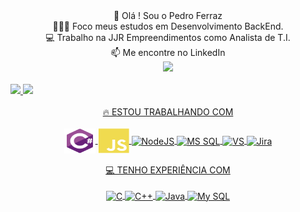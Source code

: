 <div style="display: inline_block" align="center">
👋 Olá ! Sou o Pedro Ferraz </> <br/>
👨🏽‍💻 Foco meus estudos em Desenvolvimento BackEnd. <br/>
💻 Trabalho na JJR Empreendimentos como Analista de T.I.<br/>
📫 Me encontre no LinkedIn <br>
<a href="https://www.linkedin.com/in/pedro-h-s-ferraz/" target="_blank"><img src="https://img.shields.io/badge/-LinkedIn-%230077B5?style=for-the-badge&logo=linkedin&logoColor=white" target="_blank"></a> 
</div>

  <br>

<div>
  <a href="https://github.com/c-pedro-ferraz" align="center">
  <img height="160em" src="https://github-readme-stats.vercel.app/api?username=c-pedro-ferraz&show_icons=true&theme=github_dark&include_all_commits=true&count_private=true"/>
  <img height="160em" src="https://github-readme-stats.vercel.app/api/top-langs/?username=c-pedro-ferraz&layout=compact&langs_count=7&theme=github_dark"/>
</div>  
  
  <br>
  
<div style="display: inline_block" align="center">
  🔥 ESTOU TRABALHANDO COM
</div>
  
  <br>
  
<div style="display: inline_block" align="center" >
  <img align="center" alt="Csharp" height="40" width="50" src="https://raw.githubusercontent.com/devicons/devicon/master/icons/csharp/csharp-original.svg">
  <img align="center" alt="Js" height="40" width="50" src="https://raw.githubusercontent.com/devicons/devicon/master/icons/javascript/javascript-plain.svg">   
  <img align="center" alt="NodeJS" height="40" width="50" img src="https://cdn.jsdelivr.net/gh/devicons/devicon/icons/nodejs/nodejs-original.svg">
  <img align="center" alt="MS SQL" height="40" width="50" img src="https://img.icons8.com/color/96/000000/microsoft-sql-server.png">
  <img align="center" alt="VS" height="40" width="50" img src="https://cdn.jsdelivr.net/gh/devicons/devicon/icons/visualstudio/visualstudio-plain.svg">
  <img align="center" alt="Jira" height="40" width="50" img src="https://cdn.jsdelivr.net/gh/devicons/devicon/icons/jira/jira-original.svg">  
</div>
  
  <br>

<div style="display: inline_block" align="center">
  💻 TENHO EXPERIÊNCIA COM
</div>  
  
  <br>
  
<div style="display: inline_block" align="center" >
  <img align="center" alt="C" height="40" width="50" img src="https://cdn.jsdelivr.net/gh/devicons/devicon/icons/c/c-original.svg">
  <img align="center" alt="C++" height="40" width="50" img src="https://cdn.jsdelivr.net/gh/devicons/devicon/icons/cplusplus/cplusplus-original.svg">
  <img align="center" alt="Java" height="40" width="50" img src="https://cdn.jsdelivr.net/gh/devicons/devicon/icons/java/java-original-wordmark.svg">     
 <img align="center" alt="My SQL" height="40" width="50"  src="https://cdn.jsdelivr.net/gh/devicons/devicon/icons/mysql/mysql-plain.svg">
</div>
